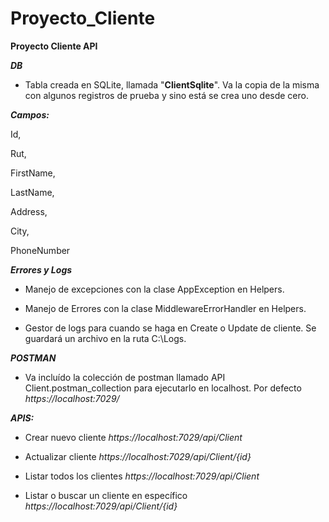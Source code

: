 # Proyecto_Cliente
**Proyecto Cliente API**

***DB***

- Tabla creada en SQLite, llamada "**ClientSqlite**". Va la copia de la misma con algunos registros de prueba y sino está se crea uno desde cero.

***Campos:***

Id,

Rut,

FirstName,

LastName,

Address,

City,

PhoneNumber



***Errores y Logs***

- Manejo de excepciones con la clase AppException en Helpers.

- Manejo de Errores con la clase MiddlewareErrorHandler en Helpers.

- Gestor de logs para cuando se haga en Create o Update de cliente. Se guardará un archivo en la ruta C:\Logs.
  


***POSTMAN***

- Va incluído la colección de postman llamado API Client.postman_collection para ejecutarlo en localhost. Por defecto *https://localhost:7029/*
  


***APIS:***

- Crear nuevo cliente *https://localhost:7029/api/Client*

- Actualizar cliente *https://localhost:7029/api/Client/{id}*

- Listar todos los clientes *https://localhost:7029/api/Client*

- Listar o buscar un cliente en específico *https://localhost:7029/api/Client/{id}*

